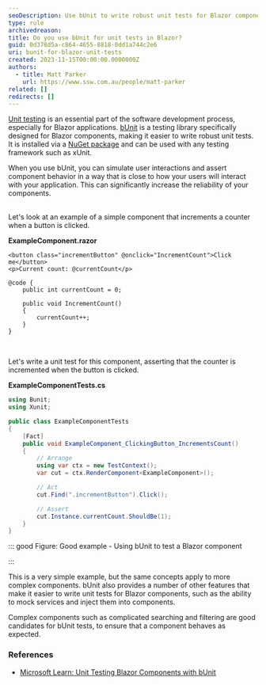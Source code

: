 ```yaml
---
seoDescription: Use bUnit to write robust unit tests for Blazor components and ensure reliable behavior when interacting with user interfaces.
type: rule
archivedreason:
title: Do you use bUnit for unit tests in Blazor?
guid: 0d378d5a-c864-4655-8818-0dd1a744c2e6
uri: bunit-for-blazor-unit-tests
created: 2023-11-15T00:00:00.0000000Z
authors:
  - title: Matt Parker
    url: https://www.ssw.com.au/people/matt-parker
related: []
redirects: []
---
```


[Unit testing](/rules-to-better-unit-tests) is an essential part of the software development process, especially for Blazor applications. [bUnit](https://bunit.dev/) is a testing library specifically designed for Blazor components, making it easier to write robust unit tests. It is installed via a [NuGet package](https://www.nuget.org/packages/bunit) and can be used with any testing framework such as xUnit.

When you use bUnit, you can simulate user interactions and assert component behavior in a way that is close to how your users will interact with your application. This can significantly increase the reliability of your components.

<!--endintro-->

<br>
Let's look at an example of a simple component that increments a counter when a button is clicked.

**ExampleComponent.razor**

```razor
<button class="incrementButton" @onclick="IncrementCount">Click me</button>
<p>Current count: @currentCount</p>

@code {
    public int currentCount = 0;

    public void IncrementCount()
    {
        currentCount++;
    }
}
```

<br>

Let's write a unit test for this component, asserting that the counter is incremented when the button is clicked.

**ExampleComponentTests.cs**

```csharp
using Bunit;
using Xunit;

public class ExampleComponentTests
{
    [Fact]
    public void ExampleComponent_ClickingButton_IncrementsCount()
    {
        // Arrange
        using var ctx = new TestContext();
        var cut = ctx.RenderComponent<ExampleComponent>();

        // Act
        cut.Find(".incrementButton").Click();

        // Assert
        cut.Instance.currentCount.ShouldBe(1);
    }
}
```

::: good
Figure: Good example - Using bUnit to test a Blazor component

:::
<br>

This is a very simple example, but the same concepts apply to more complex components. bUnit also provides a number of other features that make it easier to write unit tests for Blazor components, such as the ability to mock services and inject them into components.

Complex components such as complicated searching and filtering are good candidates for bUnit tests, to ensure that a component behaves as expected.

### References

* [Microsoft Learn: Unit Testing Blazor Components with bUnit](https://learn.microsoft.com/en-us/aspnet/core/blazor/test)
